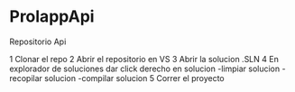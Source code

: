 # ProlappApi
Repositorio Api

1 Clonar el repo
2 Abrir el repositorio en VS
3 Abrir la solucion .SLN
4 En explorador de soluciones dar click derecho en solucion 
  -limpiar solucion
  -recopilar solucion
  -compilar solucion
5 Correr el proyecto
